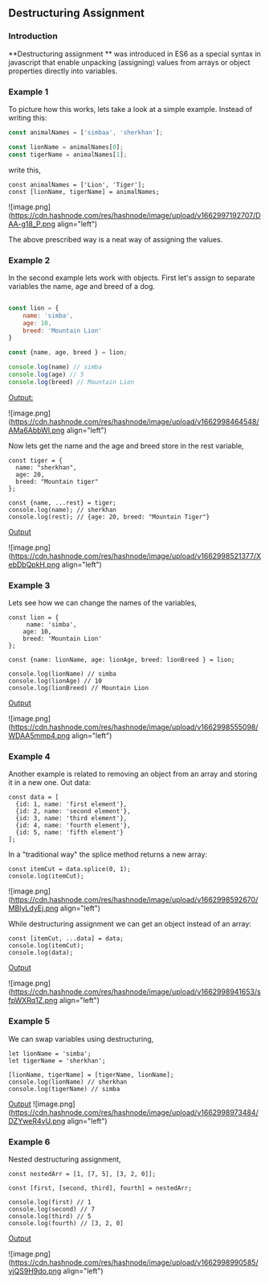 ## Destructuring Assignment

### Introduction

**Destructuring assignment ** was introduced in ES6 as a special syntax in javascript that enable unpacking (assigning) values from arrays or object properties directly into variables.

### Example 1

To picture how this works, lets take a look at a simple example. Instead of writing this:

```javascript
const animalNames = ['simbaa', 'sherkhan'];

const lionName = animalNames[0];
const tigerName = animalNames[1];
```

write this,

```
const animalNames = ['Lion', 'Tiger'];
const [lionName, tigerName] = animalNames;
```


![image.png](https://cdn.hashnode.com/res/hashnode/image/upload/v1662997192707/DAA-g18_P.png align="left")

The above prescribed way is a neat way of assigning the values. 

### Example 2

In the second example lets work with objects. First let's assign to separate variables the name, age and breed of a dog. 

```javascript

const lion = {
    name: 'simba',
    age: 10,
    breed: 'Mountain Lion'
}

const {name, age, breed } = lion;

console.log(name) // simba
console.log(age) // 5
console.log(breed) // Mountain Lion
```

<u>Output:</u>

![image.png](https://cdn.hashnode.com/res/hashnode/image/upload/v1662998464548/AMa6AbbWI.png align="left")


Now lets get the name and the age and breed store in the rest variable, 

```
const tiger = {
  name: "sherkhan",
  age: 20,
  breed: "Mountain tiger"
};

const {name, ...rest} = tiger;
console.log(name); // sherkhan
console.log(rest); // {age: 20, breed: "Mountain Tiger"}

```

<u> Output </u>

![image.png](https://cdn.hashnode.com/res/hashnode/image/upload/v1662998521377/XebDbQpkH.png align="left")

### Example 3

Lets see how we can change the names of the variables, 

```
const lion = {
     name: 'simba',
    age: 10,
    breed: 'Mountain Lion'
};

const {name: lionName, age: lionAge, breed: lionBreed } = lion;

console.log(lionName) // simba
console.log(lionAge) // 10
console.log(lionBreed) // Mountain Lion
```

<u> Output</u>


![image.png](https://cdn.hashnode.com/res/hashnode/image/upload/v1662998555098/WDAA5mmp4.png align="left")


### Example 4

Another example is related to removing an object from an array and storing it in a new one. Out data:

```
const data = [
  {id: 1, name: 'first element'},
  {id: 2, name: 'second element'},
  {id: 3, name: 'third element'},
  {id: 4, name: 'fourth element'},
  {id: 5, name: 'fifth element'}
];
```

In a "traditional way" the splice method returns a new array: 

```
const itemCut = data.splice(0, 1);
console.log(itemCut);
```

![image.png](https://cdn.hashnode.com/res/hashnode/image/upload/v1662998592670/MBIyLdyEj.png align="left")


While destructuring assignment we can get an object instead of an array: 

```
const [itemCut, ...data] = data;
console.log(itemCut);
console.log(data);
```

<u>Output</u>

![image.png](https://cdn.hashnode.com/res/hashnode/image/upload/v1662998941653/sfpWXRq1Z.png align="left")

### Example 5 

We can swap variables using destructuring, 

```
let lionName = 'simba';
let tigerName = 'sherkhan';

[lionName, tigerName] = [tigerName, lionName];
console.log(lionName) // sherkhan
console.log(tigerName) // simba
```
<u>Output</u>
![image.png](https://cdn.hashnode.com/res/hashnode/image/upload/v1662998973484/DZYweR4vU.png align="left")

### Example 6

Nested destructuring assignment, 

```
const nestedArr = [1, [7, 5], [3, 2, 0]];

const [first, [second, third], fourth] = nestedArr;

console.log(first) // 1
console.log(second) // 7
console.log(third) // 5
console.log(fourth) // [3, 2, 0]
```
<u>Output</u>

![image.png](https://cdn.hashnode.com/res/hashnode/image/upload/v1662998990585/vjQS9H9do.png align="left")
